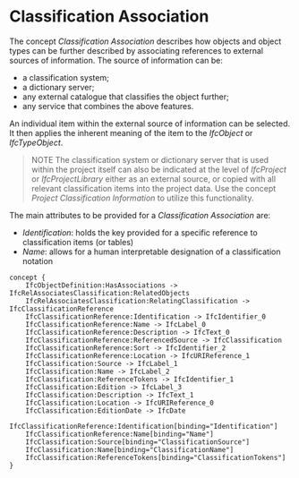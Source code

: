 Classification Association
==========================

The concept _Classification Association_ describes how objects and object types can be further described by associating references to external sources of information. The source of information can be:

* a classification system;
* a dictionary server;
* any external catalogue that classifies the object further;
* any service that combines the above features.

An individual item within the external source of information can be selected. It then applies the inherent meaning of the item to the _IfcObject_ or _IfcTypeObject_.

> NOTE The classification system or dictionary server that is used within the project itself can also be indicated at the level of _IfcProject_ or _IfcProjectLibrary_ either as an external source, or copied with all relevant classification items into the project data. Use the concept _Project Classification Information_ to utilize this functionality.

The main attributes to be provided for a _Classification Association_ are:

* _Identification_: holds the key provided for a specific reference to classification items (or tables)
* _Name_: allows for a human interpretable designation of a classification notation

```
concept {
    IfcObjectDefinition:HasAssociations -> IfcRelAssociatesClassification:RelatedObjects
    IfcRelAssociatesClassification:RelatingClassification -> IfcClassificationReference
    IfcClassificationReference:Identification -> IfcIdentifier_0
    IfcClassificationReference:Name -> IfcLabel_0
    IfcClassificationReference:Description -> IfcText_0
    IfcClassificationReference:ReferencedSource -> IfcClassification
    IfcClassificationReference:Sort -> IfcIdentifier_2
    IfcClassificationReference:Location -> IfcURIReference_1
    IfcClassification:Source -> IfcLabel_1
    IfcClassification:Name -> IfcLabel_2
    IfcClassification:ReferenceTokens -> IfcIdentifier_1
    IfcClassification:Edition -> IfcLabel_3
    IfcClassification:Description -> IfcText_1
    IfcClassification:Location -> IfcURIReference_0
    IfcClassification:EditionDate -> IfcDate
    IfcClassificationReference:Identification[binding="Identification"]
    IfcClassificationReference:Name[binding="Name"]
    IfcClassification:Source[binding="ClassificationSource"]
    IfcClassification:Name[binding="ClassificationName"]
    IfcClassification:ReferenceTokens[binding="ClassificationTokens"]
}
```
